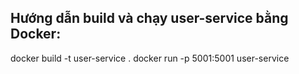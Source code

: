 ## Hướng dẫn build và chạy user-service bằng Docker:

docker build -t user-service .
docker run -p 5001:5001 user-service

